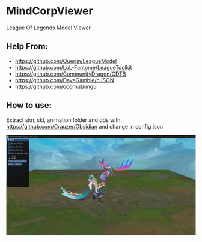 # MindCorpViewer
League Of Legends Model Viewer

## Help From:
* https://github.com/Querijn/LeagueModel
* https://github.com/LoL-Fantome/LeagueToolkit
* https://github.com/CommunityDragon/CDTB
* https://github.com/DaveGamble/cJSON
* https://github.com/ocornut/imgui

## How to use: 
Extract skn, skl, animation folder and dds with: https://github.com/Crauzer/Obsidian and change in config.json

![alt text](MindCorpViewer_image.png)